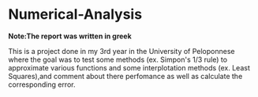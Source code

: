 # Numerical-Analysis

__Note:The report was written in greek__

This is a project done in my 3rd year in the University of Peloponnese
where the goal was to test some methods (ex. Simpon's 1/3 rule) to approximate various functions and some interplotation methods (ex. Least Squares),and comment about there perfomance as well as calculate the corresponding error.
